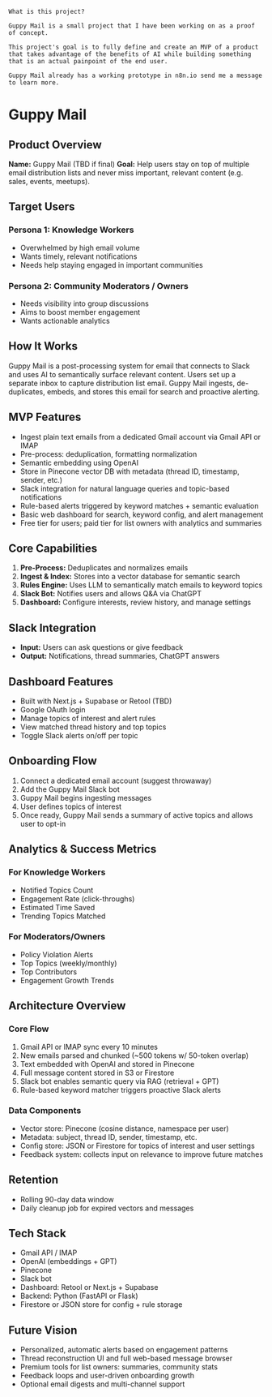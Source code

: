 ```
What is this project?

Guppy Mail is a small project that I have been working on as a proof of concept. 

This project's goal is to fully define and create an MVP of a product that takes advantage of the benefits of AI while building something that is an actual painpoint of the end user.

Guppy Mail already has a working prototype in n8n.io send me a message to learn more.
```



# Guppy Mail

## Product Overview

**Name:** Guppy Mail (TBD if final) **Goal:** Help users stay on top of multiple email distribution lists and never miss important, relevant content (e.g. sales, events, meetups).

## Target Users

### Persona 1: Knowledge Workers

- Overwhelmed by high email volume
- Wants timely, relevant notifications
- Needs help staying engaged in important communities

### Persona 2: Community Moderators / Owners

- Needs visibility into group discussions
- Aims to boost member engagement
- Wants actionable analytics

## How It Works

Guppy Mail is a post-processing system for email that connects to Slack and uses AI to semantically surface relevant content. Users set up a separate inbox to capture distribution list email. Guppy Mail ingests, de-duplicates, embeds, and stores this email for search and proactive alerting.

## MVP Features

- Ingest plain text emails from a dedicated Gmail account via Gmail API or IMAP
- Pre-process: deduplication, formatting normalization
- Semantic embedding using OpenAI
- Store in Pinecone vector DB with metadata (thread ID, timestamp, sender, etc.)
- Slack integration for natural language queries and topic-based notifications
- Rule-based alerts triggered by keyword matches + semantic evaluation
- Basic web dashboard for search, keyword config, and alert management
- Free tier for users; paid tier for list owners with analytics and summaries

## Core Capabilities

1. **Pre-Process:** Deduplicates and normalizes emails
2. **Ingest & Index:** Stores into a vector database for semantic search
3. **Rules Engine:** Uses LLM to semantically match emails to keyword topics
4. **Slack Bot:** Notifies users and allows Q&A via ChatGPT
5. **Dashboard:** Configure interests, review history, and manage settings

## Slack Integration

- **Input:** Users can ask questions or give feedback
- **Output:** Notifications, thread summaries, ChatGPT answers

## Dashboard Features

- Built with Next.js + Supabase or Retool (TBD)
- Google OAuth login
- Manage topics of interest and alert rules
- View matched thread history and top topics
- Toggle Slack alerts on/off per topic

## Onboarding Flow

1. Connect a dedicated email account (suggest throwaway)
2. Add the Guppy Mail Slack bot
3. Guppy Mail begins ingesting messages
4. User defines topics of interest
5. Once ready, Guppy Mail sends a summary of active topics and allows user to opt-in

## Analytics & Success Metrics

### For Knowledge Workers

- Notified Topics Count
- Engagement Rate (click-throughs)
- Estimated Time Saved
- Trending Topics Matched

### For Moderators/Owners

- Policy Violation Alerts
- Top Topics (weekly/monthly)
- Top Contributors
- Engagement Growth Trends

## Architecture Overview

### Core Flow

1. Gmail API or IMAP sync every 10 minutes
2. New emails parsed and chunked (~500 tokens w/ 50-token overlap)
3. Text embedded with OpenAI and stored in Pinecone
4. Full message content stored in S3 or Firestore
5. Slack bot enables semantic query via RAG (retrieval + GPT)
6. Rule-based keyword matcher triggers proactive Slack alerts

### Data Components

- Vector store: Pinecone (cosine distance, namespace per user)
- Metadata: subject, thread ID, sender, timestamp, etc.
- Config store: JSON or Firestore for topics of interest and user settings
- Feedback system: collects input on relevance to improve future matches

## Retention

- Rolling 90-day data window
- Daily cleanup job for expired vectors and messages

## Tech Stack

- Gmail API / IMAP
- OpenAI (embeddings + GPT)
- Pinecone
- Slack bot
- Dashboard: Retool or Next.js + Supabase
- Backend: Python (FastAPI or Flask)
- Firestore or JSON store for config + rule storage

## Future Vision

- Personalized, automatic alerts based on engagement patterns
- Thread reconstruction UI and full web-based message browser
- Premium tools for list owners: summaries, community stats
- Feedback loops and user-driven onboarding growth
- Optional email digests and multi-channel support
